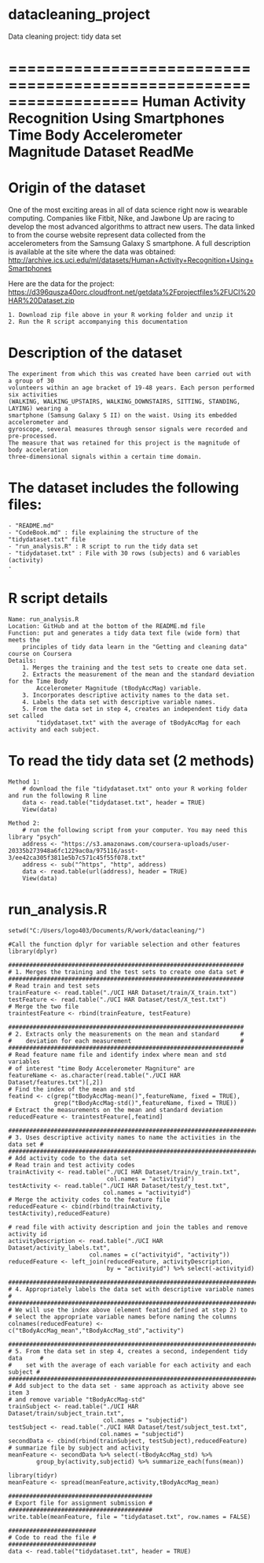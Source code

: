 # datacleaning_project
Data cleaning project: tidy data set

==================================================================
Human Activity Recognition Using Smartphones
Time Body Accelerometer Magnitude Dataset
ReadMe
==================================================================

Origin of the dataset 
=========================================

One of the most exciting areas in all of data science right now is wearable computing. Companies like Fitbit, Nike, and Jawbone Up are racing to develop the most advanced algorithms to attract new users. The data linked to from the course website represent data collected from the accelerometers from the Samsung Galaxy S smartphone. A full description is available at the site where the data was obtained: 
http://archive.ics.uci.edu/ml/datasets/Human+Activity+Recognition+Using+Smartphones 

Here are the data for the project: 
https://d396qusza40orc.cloudfront.net/getdata%2Fprojectfiles%2FUCI%20HAR%20Dataset.zip 

    1. Download zip file above in your R working folder and unzip it
    2. Run the R script accompanying this documentation

Description of the dataset
=========================================
    The experiment from which this was created have been carried out with a group of 30 
    volunteers within an age bracket of 19-48 years. Each person performed six activities 
    (WALKING, WALKING_UPSTAIRS, WALKING_DOWNSTAIRS, SITTING, STANDING, LAYING) wearing a 
    smartphone (Samsung Galaxy S II) on the waist. Using its embedded accelerometer and 
    gyroscope, several measures through sensor signals were recorded and pre-processed. 
    The measure that was retained for this project is the magnitude of body acceleration 
    three-dimensional signals within a certain time domain.

  
The dataset includes the following files:
=========================================
    - "README.md"
    - "CodeBook.md" : file explaining the structure of the "tidydataset.txt" file
    - "run_analysis.R" : R script to run the tidy data set
    - "tidydataset.txt" : File with 30 rows (subjects) and 6 variables (activity)
    - 
  
R script details
=========================================
    Name: run_analysis.R
    Location: GitHub and at the bottom of the README.md file
    Function: put and generates a tidy data text file (wide form) that meets the 
        principles of tidy data learn in the "Getting and cleaning data" course on Coursera
    Details:
        1. Merges the training and the test sets to create one data set.
        2. Extracts the measurement of the mean and the standard deviation for the Time Body 
            Accelerometer Magnitude (tBodyAccMag) variable. 
        3. Incorporates descriptive activity names to the data set.
        4. Labels the data set with descriptive variable names. 
        5. From the data set in step 4, creates an independent tidy data set called 
            "tidydataset.txt" with the average of tBodyAccMag for each activity and each subject.
    
To read the tidy data set (2 methods)
=========================================
    Method 1: 
        # download the file "tidydataset.txt" onto your R working folder and run the following R line
        data <- read.table("tidydataset.txt", header = TRUE)
        View(data)
    
    Method 2:
        # run the following script from your computer. You may need this library "psych"
        address <- "https://s3.amazonaws.com/coursera-uploads/user-20335b273948a6fc1229ac0a/975116/asst-3/ee42ca305f3811e5b7c571c45f55f078.txt"
        address <- sub("^https", "http", address)
        data <- read.table(url(address), header = TRUE) 
        View(data)
  
run_analysis.R
=========================================
    setwd("C:/Users/logo403/Documents/R/work/datacleaning/")

    #Call the function dplyr for variable selection and other features
    library(dplyr)

    ###################################################################
    # 1. Merges the training and the test sets to create one data set #
    ###################################################################
    # Read train and test sets
    trainFeature <- read.table("./UCI HAR Dataset/train/X_train.txt")
    testFeature <- read.table("./UCI HAR Dataset/test/X_test.txt")
    # Merge the two file
    traintestFeature <- rbind(trainFeature, testFeature)

    ###################################################################
    # 2. Extracts only the measurements on the mean and standard      #
    #    deviation for each measurement                               #
    ###################################################################
    # Read feature name file and identify index where mean and std variables 
    # of interest "time Body Accelerometer Magniture" are
    featureName <- as.character(read.table("./UCI HAR Dataset/features.txt")[,2])
    # Find the index of the mean and std
    featind <- c(grep("tBodyAccMag-mean()",featureName, fixed = TRUE),
                 grep("tBodyAccMag-std()",featureName, fixed = TRUE))
    # Extract the measurements on the mean and standard deviation
    reducedFeature <- traintestFeature[,featind]

    #############################################################################
    # 3. Uses descriptive activity names to name the activities in the data set #
    #############################################################################
    # Add activity code to the data set
    # Read train and test activity codes 
    trainActivity <- read.table("./UCI HAR Dataset/train/y_train.txt",
                                col.names = "activityid")
    testActivity <- read.table("./UCI HAR Dataset/test/y_test.txt",
                               col.names = "activityid")
    # Merge the activity codes to the feature file
    reducedFeature <- cbind(rbind(trainActivity, testActivity),reducedFeature)

    # read file with activity description and join the tables and remove activity id
    activityDescription <- read.table("./UCI HAR Dataset/activity_labels.txt",
                           col.names = c("activityid", "activity"))
    reducedFeature <- left_join(reducedFeature, activityDescription, 
                                by = "activityid") %>% select(-activityid)

    ########################################################################
    # 4. Appropriately labels the data set with descriptive variable names #
    ########################################################################
    # We will use the index above (element featind defined at step 2) to 
    # select the appropriate variable names before naming the columns
    colnames(reducedFeature) <- c("tBodyAccMag_mean","tBodyAccMag_std","activity")

    ###############################################################################
    # 5. From the data set in step 4, creates a second, independent tidy data     #
    #    set with the average of each variable for each activity and each subject #
    ###############################################################################
    # Add subject to the data set - same approach as activity above see item 3
    # and remove variable "tBodyAccMag-std"
    trainSubject <- read.table("./UCI HAR Dataset/train/subject_train.txt",
                               col.names = "subjectid")
    testSubject <- read.table("./UCI HAR Dataset/test/subject_test.txt",
                              col.names = "subjectid")
    secondData <- cbind(rbind(trainSubject, testSubject),reducedFeature)
    # summarize file by subject and activity
    meanFeature <- secondData %>% select(-tBodyAccMag_std) %>%
            group_by(activity,subjectid) %>% summarize_each(funs(mean))

    library(tidyr)
    meanFeature <- spread(meanFeature,activity,tBodyAccMag_mean)

    #########################################
    # Export file for assignment submission #
    #########################################
    write.table(meanFeature, file = "tidydataset.txt", row.names = FALSE)

    #########################
    # Code to read the file #
    #########################
    data <- read.table("tidydataset.txt", header = TRUE)

